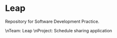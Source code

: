 # Leap

Repository for Software Development Practice.

\nTeam: Leap
\nProject: Schedule sharing application
